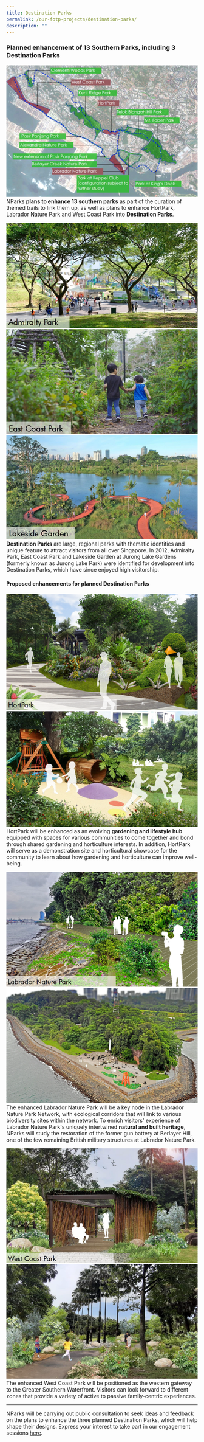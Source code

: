 ```yaml
---
title: Destination Parks
permalink: /our-fotp-projects/destination-parks/
description: ""
---
```

### **Planned enhancement of 13 Southern Parks, including 3 Destination Parks**
![](/images/dp%20overview.png)
NParks **plans to enhance 13 southern parks** as part of the curation of themed trails to link them up, as well as plans to enhance HortPark, Labrador Nature Park and West Coast Park into **Destination Parks**.

![](/images/admiralty%20park.png)
![](/images/east%20coast%20park.png)
![](/images/lakeside%20garden.png)
**Destination Parks** are large, regional parks with thematic identities and unique feature to attract visitors from all over Singapore. In 2012, Admiralty Park, East Coast Park and Lakeside Garden at Jurong Lake Gardens (formerly known as Jurong Lake Park) were identified for development into Destination Parks, which have since enjoyed high visitorship.
 
 #### Proposed enhancements for planned Destination Parks
 
 ![](/images/hortpark%201.png)
 ![](/images/hortpark%202.png)
HortPark will be enhanced as an evolving **gardening and lifestyle hub** equipped with spaces for various communities to come together and bond through shared gardening and horticulture interests. In addition, HortPark will serve as a demonstration site and horticultural showcase for the community to learn about how gardening and horticulture can improve well-being.
 
 ![](/images/labrador%20nature%20park%201.png)
 ![](/images/labrador%20nature%20park%202.png)
The enhanced Labrador Nature Park will be a key node in the Labrador Nature Park Network, with ecological corridors that will link to various biodiversity sites within the network. To enrich visitors' experience of Labrador Nature Park's uniquely intertwined **natural and built heritage**, NParks will study the restoration of the former gun battery at Berlayer Hill, one of the few remaining British military structures at Labrador Nature Park.

![](/images/west%20coast%20park%201.png)
![](/images/west%20coast%20park%202.png)
The enhanced West Coast Park will be positioned as the western gateway to the Greater Southern Waterfront. Visitors can look forward to different zones that provide a variety of active to passive family-centric experiences.

_______ 

NParks will be carrying out public consultation to seek ideas and feedback on the plans to enhance the three planned Destination Parks, which will help shape their designs. Express your interest to take part in our engagement sessions [here](www.go.gov.sg/fotpengagement).